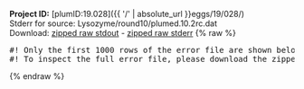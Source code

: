 **Project ID:** [plumID:19.028]({{ '/' | absolute_url }}eggs/19/028/)  
Stderr for source:  Lysozyme/round10/plumed.10.2rc.dat   
Download: [zipped raw stdout](plumed.10.2rc.dat.plumed_master.stdout.txt.zip) - [zipped raw stderr](plumed.10.2rc.dat.plumed_master.stderr.txt.zip) 
{% raw %}
<pre>
#! Only the first 1000 rows of the error file are shown below
#! To inspect the full error file, please download the zipped raw stderr file above
</pre>
{% endraw %}

